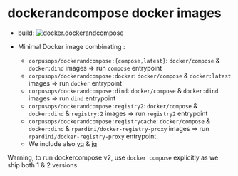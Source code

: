 # dockerandcompose docker images
- build: ![docker.dockerandcompose](https://github.com/corpusops/docker.dockerandcompose/workflows/.github/workflows/cicd.yml/badge.svg?branch=master)

- Minimal Docker image combinating :
    - `corpusops/dockerandcompose:{compose,latest}`: `docker/compose` & `docker:dind` images => run `compose` entrypoint
    - `corpusops/dockerandcompose:docker`: `docker/compose` & `docker:latest` images => run `docker` entrypoint
    - `corpusops/dockerandcompose:dind`: `docker/compose` & `docker:dind` images => run `dind` entrypoint
    - `corpusops/dockerandcompose:registry2`: `docker/compose` & `docker:dind` & `registry:2`  images => run `registry2` entrypoint
    - `corpusops/dockerandcompose:registrycache`: `docker/compose` & `docker:dind` & `rpardini/docker-registry-proxy`  images => run `rpardini/docker-registry-proxy` entrypoint
    - We include also [yq](https://github.com/mikefarah/yq) & [jq](https://github.com/stedolan/jq)


Warning, to run dockercompose v2, use `docker compose` explicitly as we ship both 1 & 2 versions
